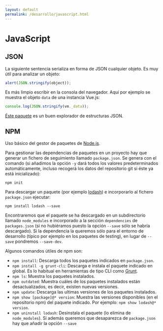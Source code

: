 ```yaml
---
layout: default
permalink: /desarrollo/javascript.html
---
```


# JavaScript

## JSON
La siguiente sentencia serializa en forma de JSON cualquier objeto. Es muy útil para analizar un objeto:

```javascript
alert(JSON.stringify(object));
```

Es más limpio escribir en la consola del navegador. Aquí por ejemplo se muestra el objeto `data` de una instancia Vue.js:

```javascript
console.log(JSON.stringify(vm._data));
```

[Éste paquete](https://github.com/simeji/jid) es un buen explorador de estructuras JSON.

## NPM
Uso básico del gestor de paquetes de [Node.js](https://www.npmjs.com/).

Para gestionar las dependencias de paquetes en un proyecto hay que generar un fichero de seguimiento llamado `package.json`. Se genera con el comando (si añadimos la opción `-y` dará todos los valores predeterminados automáticamente, incluso recogerá los datos del repositorio git si éste ya está inicializado):

    npm init

Para descargar un paquete (por ejemplo [lodash](https://www.npmjs.com/package/lodash)) e incorporarlo al fichero `package.json` ejecutar:

    npm install lodash --save

Encontraremos que el paquete se ha descargado en un subdirectorio llamado `node_modules` e incorporado a la sección `dependencies` de `packages.json` (si no hubiéramos puesto la opción `--save` sólo se habría descargado). Si la dependencia la queremos sólo para el entorno de desarrollo (típico por ejemplo en los paquetes de testing), en lugar de `--save` pondremos `--save-dev`.

Algunos comandos útiles de npm son:

* `npm install`: Descarga todos los paquetes indicados en `package.json`.
* `npm install -g grunt-cli`: Descarga e instala el paquete indicado en global. Es lo habitual en herramientas de tipo CLI como [Grunt](https://gruntjs.com/).
* `npm ls`: Muestra los paquetes instalados.
* `npm outdated`: Muestra cuáles de los paquetes instalados están desactualizados, es decir, existen nuevas versiones.
* `npm update`: Descarga las ultimas versiones de los paquetes instalados.
* `npm show [package]@* version`: Muestra las versiones disponibles (en el repositorio npm) del paquete indicado. Por ejemplo: `npm show lodash@* version`.
* `npm uninstall lodash`: Desinstala el paquete (lo elimina de `node_modules`). Si además queremos que desaparezca de `package.json` hay que añadir la opción `--save`
